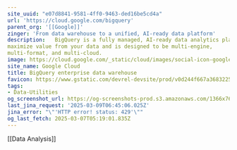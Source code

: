 ```yaml
---
site_uuid: "e07d8841-9581-4ff0-9463-ded16be5cd4a"
url: 'https://cloud.google.com/bigquery'
parent_org: '[[Google]]'
zinger: 'From data warehouse to a unified, AI-ready data platform'
description:   BigQuery is a fully managed, AI-ready data analytics platform that helps you
maximize value from your data and is designed to be multi-engine,
multi-format, and multi-cloud.
image: https://cloud.google.com/_static/cloud/images/social-icon-google-cloud-1200-630.png
site_name: Google Cloud
title: BigQuery enterprise data warehouse
favicon: https://www.gstatic.com/devrel-devsite/prod/v0d244f667a3683225cca86d0ecf9b9b81b1e734e55a030bdcd3f3094b835c987/cloud/images/favicons/onecloud/favicon.ico
tags:
- Data-Utilities
og_screenshot_url: https://og-screenshots-prod.s3.amazonaws.com/1366x768/80/false/2d032dc582689e8c0ecea7fc7bfa31899935ccda141d15f853627492ec5e02ab.jpeg
last_jina_request: '2025-03-09T06:45:06.025Z'
jina_error: "\"'HTTP error! status: 429'\""
og_last_fetch: 2025-03-07T05:19:01.835Z
---
```

[[Data Analysis]]

